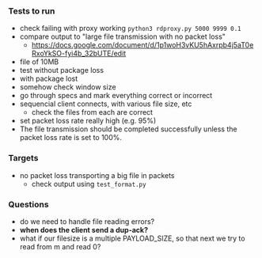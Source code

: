 ### Tests to run 
- check failing with proxy working `python3 rdproxy.py 5000 9999 0.1`
- compare output to "large file transmission with no packet loss" 
  - https://docs.google.com/document/d/1p1woH3vKU5hAxrpb4j5aT0eRxoYkSO-fyi4b_32bUTE/edit
- file of 10MB
- test without package loss
- with package lost
- somehow check window size
- go through specs and mark everything correct or incorrect
- sequencial client connects, with various file size, etc
  - check the files from each are correct
- set packet loss rate really high (e.g. 95%) 
-   The file transmission should be completed successfully unless the packet loss rate is set to 100%.

### Targets
- no packet loss transporting a big file in packets
  - check output using `test_format.py`


### Questions
- do we need to handle file reading errors? 
- **when does the client send a dup-ack?**
- what if our filesize is a multiple PAYLOAD_SIZE, so that next we try to read from m and read 0?